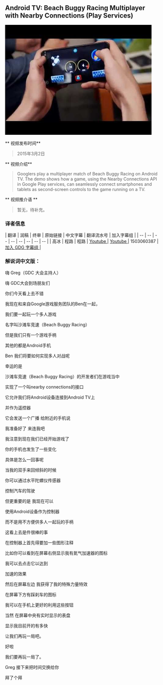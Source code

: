 ## Android TV: Beach Buggy Racing Multiplayer with Nearby Connections (Play Services)

![video_screenshot](images/JvPUD6eI_vw.jpg)

** 视频发布时间**
 
> 2015年3月2日

** 视频介绍**

> Googlers play a multiplayer match of Beach Buggy Racing on Android TV. The demo shows how a game, using the Nearby Connections API in Google Play services, can seamlessly connect smartphones and tablets as second-screen controls to the game running on a TV.

** 视频推介语 **

>  暂无，待补充。


### 译者信息

| 翻译 | 润稿 | 终审 | 原始链接 | 中文字幕 |  翻译流水号  |  加入字幕组  |
| -- | -- | -- | -- | -- |  -- | -- | -- |
| 高冰 | 程路 | 程路 | [ Youtube ]( https://www.youtube.com/watch?v=JvPUD6eI_vw )  |  [ Youtube ]( https://www.youtube.com/watch?v=t65jSeOcfIo ) | 1503060387 | [ 加入 GDG 字幕组 ]( http://www.gfansub.com/join_translator )  |



### 解说词中文版：

嗨  Greg（GDC 大会主持人）


嗨  GDC大会到场朋友们


你们今天看上去不错


我现在和来自Google游戏服务团队的Ben在一起，


我们要一起玩一个多人游戏 


名字叫沙滩车竞速（Beach Buggy Racing）


但是我们只有一个游戏手柄


其他的都是Android手机


Ben  我们将要如何实现多人对战呢


幸运的是


沙滩车竞速（Beach Buggy Racing）的开发者们在游戏当中


实现了一个叫nearby connections的接口


它允许我们将Android设备连接到Android TV上


并作为遥控器


它会发送一个广播  给附近的手机说


我准备好了  来连我吧



我注意到现在我们已经开始游戏了


你的手机也发生了一些变化


具体是怎么一回事呢


当我的双手来回倾斜的时候


你可以通过水平陀螺仪传感器


控制汽车的驾驶


但更重要的是  我现在可以


使用Android设备作为控制器


而不是用不方便供多人一起玩的手柄


这看上去是件很棒的事


在控制器上首先得要加一些图形注释


比如你可以看到在屏幕右侧显示我有氮气加速器的图标


我可以去点击它以达到


加速的效果


然后在屏幕左边  我获得了我的特殊力量特效


在屏幕下方有踩刹车的图标


我可以在手机上更好的利用这些按钮


当然  在屏幕中央有实时显示的表盘


显示我目前开的有多快



让我们再玩一局吧。


好啦


我们要再玩一局了。


Greg  接下来把时间交换给你


拜了个拜





